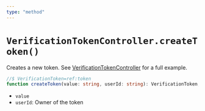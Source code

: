 ```yaml
---
type: "method"
---
```


# `VerificationTokenController.createToken()`

Creates a new token. See [VerificationTokenController]() for a full example.

```ts
//$ VerificationToken=ref:token
function createToken(value: string, userId: string): VerificationToken;
```

- `value`
- `userId`: Owner of the token